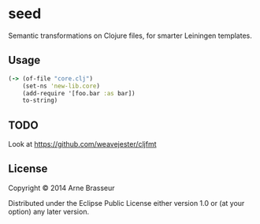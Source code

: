 # seed

Semantic transformations on Clojure files, for smarter Leiningen templates.

## Usage

``` clojure
(-> (of-file "core.clj")
    (set-ns 'new-lib.core)
    (add-require '[foo.bar :as bar])
    to-string)
```

## TODO

Look at https://github.com/weavejester/cljfmt

## License

Copyright © 2014 Arne Brasseur

Distributed under the Eclipse Public License either version 1.0 or (at
your option) any later version.
